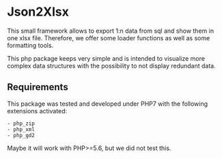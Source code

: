 # Json2Xlsx

This small framework allows to export 1:n data from sql and show them in one xlsx file. Therefore, we offer some loader functions as well as some formatting tools.

This php package keeps very simple and is intended to visualize more complex data structures with the possibility to not display redundant data.

## Requirements

This package was tested and developed under PHP7 with the following extensions activated:

    - php_zip
    - php_xml
    - php_gd2
    
Maybe it will work with PHP>=5.6, but we did not test this.